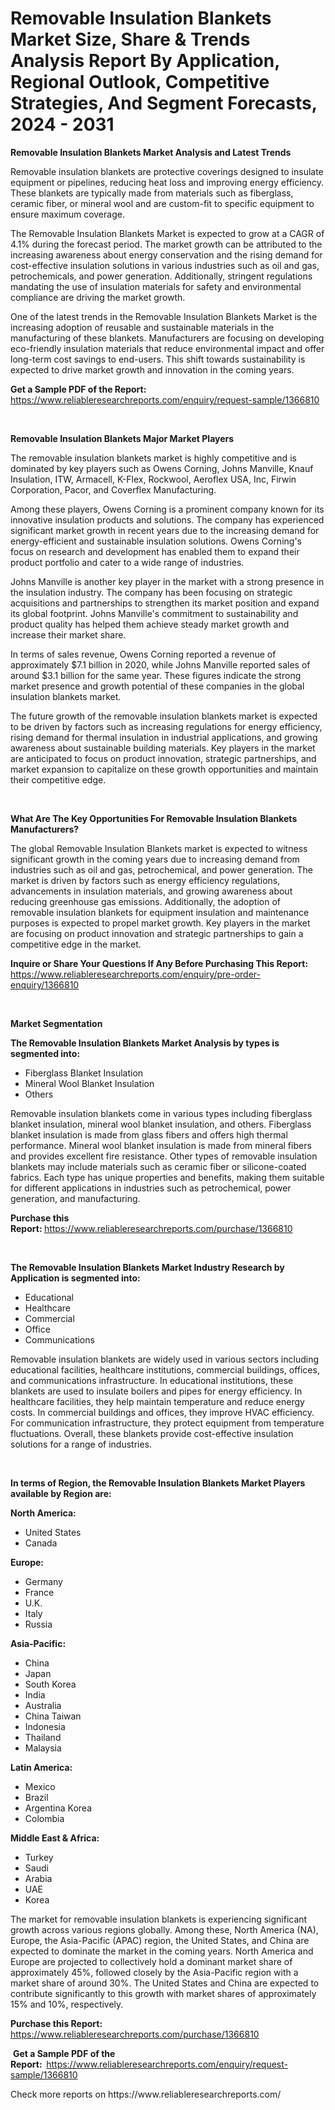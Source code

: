 <p><h1>Removable Insulation Blankets Market Size, Share & Trends Analysis Report By Application, Regional Outlook, Competitive Strategies, And Segment Forecasts, 2024 - 2031</h1></p><p><strong>Removable Insulation Blankets Market Analysis and Latest Trends</strong></p>
<p><p>Removable insulation blankets are protective coverings designed to insulate equipment or pipelines, reducing heat loss and improving energy efficiency. These blankets are typically made from materials such as fiberglass, ceramic fiber, or mineral wool and are custom-fit to specific equipment to ensure maximum coverage.</p><p>The Removable Insulation Blankets Market is expected to grow at a CAGR of 4.1% during the forecast period. The market growth can be attributed to the increasing awareness about energy conservation and the rising demand for cost-effective insulation solutions in various industries such as oil and gas, petrochemicals, and power generation. Additionally, stringent regulations mandating the use of insulation materials for safety and environmental compliance are driving the market growth.</p><p>One of the latest trends in the Removable Insulation Blankets Market is the increasing adoption of reusable and sustainable materials in the manufacturing of these blankets. Manufacturers are focusing on developing eco-friendly insulation materials that reduce environmental impact and offer long-term cost savings to end-users. This shift towards sustainability is expected to drive market growth and innovation in the coming years.</p></p>
<p><strong>Get a Sample PDF of the Report:&nbsp;</strong> <a href="https://www.reliableresearchreports.com/enquiry/request-sample/1366810">https://www.reliableresearchreports.com/enquiry/request-sample/1366810</a></p>
<p>&nbsp;</p>
<p><strong>Removable Insulation Blankets Major Market Players</strong></p>
<p><p>The removable insulation blankets market is highly competitive and is dominated by key players such as Owens Corning, Johns Manville, Knauf Insulation, ITW, Armacell, K-Flex, Rockwool, Aeroflex USA, Inc, Firwin Corporation, Pacor, and Coverflex Manufacturing.</p><p>Among these players, Owens Corning is a prominent company known for its innovative insulation products and solutions. The company has experienced significant market growth in recent years due to the increasing demand for energy-efficient and sustainable insulation solutions. Owens Corning's focus on research and development has enabled them to expand their product portfolio and cater to a wide range of industries.</p><p>Johns Manville is another key player in the market with a strong presence in the insulation industry. The company has been focusing on strategic acquisitions and partnerships to strengthen its market position and expand its global footprint. Johns Manville's commitment to sustainability and product quality has helped them achieve steady market growth and increase their market share.</p><p>In terms of sales revenue, Owens Corning reported a revenue of approximately $7.1 billion in 2020, while Johns Manville reported sales of around $3.1 billion for the same year. These figures indicate the strong market presence and growth potential of these companies in the global insulation blankets market.</p><p>The future growth of the removable insulation blankets market is expected to be driven by factors such as increasing regulations for energy efficiency, rising demand for thermal insulation in industrial applications, and growing awareness about sustainable building materials. Key players in the market are anticipated to focus on product innovation, strategic partnerships, and market expansion to capitalize on these growth opportunities and maintain their competitive edge.</p></p>
<p>&nbsp;</p>
<p><strong>What Are The Key Opportunities For Removable Insulation Blankets Manufacturers?</strong></p>
<p><p>The global Removable Insulation Blankets market is expected to witness significant growth in the coming years due to increasing demand from industries such as oil and gas, petrochemical, and power generation. The market is driven by factors such as energy efficiency regulations, advancements in insulation materials, and growing awareness about reducing greenhouse gas emissions. Additionally, the adoption of removable insulation blankets for equipment insulation and maintenance purposes is expected to propel market growth. Key players in the market are focusing on product innovation and strategic partnerships to gain a competitive edge in the market.</p></p>
<p><strong>Inquire or Share Your Questions If Any Before Purchasing This Report:</strong> <a href="https://www.reliableresearchreports.com/enquiry/pre-order-enquiry/1366810">https://www.reliableresearchreports.com/enquiry/pre-order-enquiry/1366810</a></p>
<p>&nbsp;</p>
<p><strong>Market Segmentation</strong></p>
<p><strong>The Removable Insulation Blankets Market Analysis by types is segmented into:</strong></p>
<p><ul><li>Fiberglass Blanket Insulation</li><li>Mineral Wool Blanket Insulation</li><li>Others</li></ul></p>
<p><p>Removable insulation blankets come in various types including fiberglass blanket insulation, mineral wool blanket insulation, and others. Fiberglass blanket insulation is made from glass fibers and offers high thermal performance. Mineral wool blanket insulation is made from mineral fibers and provides excellent fire resistance. Other types of removable insulation blankets may include materials such as ceramic fiber or silicone-coated fabrics. Each type has unique properties and benefits, making them suitable for different applications in industries such as petrochemical, power generation, and manufacturing.</p></p>
<p><strong>Purchase this Report:&nbsp;</strong><a href="https://www.reliableresearchreports.com/purchase/1366810">https://www.reliableresearchreports.com/purchase/1366810</a></p>
<p>&nbsp;</p>
<p><strong>The Removable Insulation Blankets Market Industry Research by Application is segmented into:</strong></p>
<p><ul><li>Educational</li><li>Healthcare</li><li>Commercial</li><li>Office</li><li>Communications</li></ul></p>
<p><p>Removable insulation blankets are widely used in various sectors including educational facilities, healthcare institutions, commercial buildings, offices, and communications infrastructure. In educational institutions, these blankets are used to insulate boilers and pipes for energy efficiency. In healthcare facilities, they help maintain temperature and reduce energy costs. In commercial buildings and offices, they improve HVAC efficiency. For communication infrastructure, they protect equipment from temperature fluctuations. Overall, these blankets provide cost-effective insulation solutions for a range of industries.</p></p>
<p>&nbsp;</p>
<p><strong>In terms of Region, the Removable Insulation Blankets Market Players available by Region are:</strong></p>
<p>
    <p> <strong> North America: </strong>
        <ul>
            <li>United States</li>
            <li>Canada</li>
        </ul>
        </p> 
    <p> <strong> Europe: </strong>
        <ul>
            <li>Germany</li>
            <li>France</li>
            <li>U.K.</li>
            <li>Italy</li>
            <li>Russia</li>
        </ul>
        </p> 
    <p> <strong> Asia-Pacific: </strong>
        <ul>
            <li>China</li>
            <li>Japan</li>
            <li>South Korea</li>
            <li>India</li>
            <li>Australia</li>
            <li>China Taiwan</li>
            <li>Indonesia</li>
            <li>Thailand</li>
            <li>Malaysia</li>
        </ul>
        </p> 
    <p> <strong> Latin America: </strong>
        <ul>
            <li>Mexico</li>
            <li>Brazil</li>
            <li>Argentina Korea</li>
            <li>Colombia</li>
        </ul>
        </p> 
    <p> <strong> Middle East & Africa: </strong>
        <ul>
            <li>Turkey</li>
            <li>Saudi</li>
            <li>Arabia</li>
            <li>UAE</li>
            <li>Korea</li>
        </ul>
    </p>
    </p>
<p><p>The market for removable insulation blankets is experiencing significant growth across various regions globally. Among these, North America (NA), Europe, the Asia-Pacific (APAC) region, the United States, and China are expected to dominate the market in the coming years. North America and Europe are projected to collectively hold a dominant market share of approximately 45%, followed closely by the Asia-Pacific region with a market share of around 30%. The United States and China are expected to contribute significantly to this growth with market shares of approximately 15% and 10%, respectively.</p></p>
<p><strong>Purchase this Report: </strong><a href="https://www.reliableresearchreports.com/purchase/1366810">https://www.reliableresearchreports.com/purchase/1366810</a></p>
<p>&nbsp;<strong>Get a Sample PDF of the Report:&nbsp;&nbsp;</strong><a href="https://www.reliableresearchreports.com/enquiry/request-sample/1366810">https://www.reliableresearchreports.com/enquiry/request-sample/1366810</a></p>
<p><strong></strong></p>
<p>Check more reports on https://www.reliableresearchreports.com/</p>